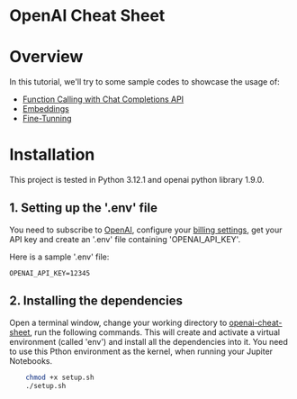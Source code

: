 # OpenAI Cheat Sheet
# Overview
In this tutorial, we'll try to some sample codes to showcase the usage of:
* [Function Calling with Chat Completions API](./function_calling.ipynb)
* [Embeddings](./embeddings.ipynb)
* [Fine-Tunning](./fine_tuning.ipynb)

# Installation
This project is tested in Python 3.12.1 and openai python library 1.9.0.
## 1. Setting up the '.env' file
You need to subscribe to [OpenAI](https://platform.openai.com/docs/quickstart/account-setup), configure your [billing settings](https://platform.openai.com/account/billing/overview), get your API key and create an '.env' file containing 'OPENAI_API_KEY'.

Here is a sample '.env' file:
```
OPENAI_API_KEY=12345
```
## 2. Installing the dependencies
Open a terminal window, change your working directory to [openai-cheat-sheet](.), run the following commands. This will create and activate a virtual environment (called 'env') and install all the dependencies into it. You need to use this Pthon environment as the kernel, when running your Jupiter Notebooks.
```sh
    chmod +x setup.sh
    ./setup.sh
```
